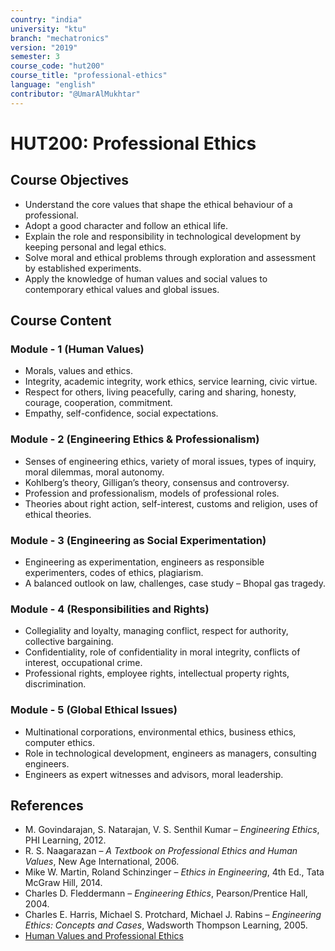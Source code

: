 ```yaml
---
country: "india"
university: "ktu"
branch: "mechatronics"
version: "2019"
semester: 3
course_code: "hut200"
course_title: "professional-ethics"
language: "english"
contributor: "@UmarAlMukhtar"
---
```


# HUT200: Professional Ethics  

## Course Objectives  

* Understand the core values that shape the ethical behaviour of a professional.  
* Adopt a good character and follow an ethical life.  
* Explain the role and responsibility in technological development by keeping personal and legal ethics.  
* Solve moral and ethical problems through exploration and assessment by established experiments.  
* Apply the knowledge of human values and social values to contemporary ethical values and global issues.  

## Course Content  

### Module - 1 (Human Values)  

* Morals, values and ethics.  
* Integrity, academic integrity, work ethics, service learning, civic virtue.  
* Respect for others, living peacefully, caring and sharing, honesty, courage, cooperation, commitment.  
* Empathy, self-confidence, social expectations.  

### Module - 2 (Engineering Ethics & Professionalism)  

* Senses of engineering ethics, variety of moral issues, types of inquiry, moral dilemmas, moral autonomy.  
* Kohlberg’s theory, Gilligan’s theory, consensus and controversy.  
* Profession and professionalism, models of professional roles.  
* Theories about right action, self-interest, customs and religion, uses of ethical theories.  

### Module - 3 (Engineering as Social Experimentation)  

* Engineering as experimentation, engineers as responsible experimenters, codes of ethics, plagiarism.  
* A balanced outlook on law, challenges, case study – Bhopal gas tragedy.  

### Module - 4 (Responsibilities and Rights)  

* Collegiality and loyalty, managing conflict, respect for authority, collective bargaining.  
* Confidentiality, role of confidentiality in moral integrity, conflicts of interest, occupational crime.  
* Professional rights, employee rights, intellectual property rights, discrimination.  

### Module - 5 (Global Ethical Issues)  

* Multinational corporations, environmental ethics, business ethics, computer ethics.  
* Role in technological development, engineers as managers, consulting engineers.  
* Engineers as expert witnesses and advisors, moral leadership.  

## References  

* M. Govindarajan, S. Natarajan, V. S. Senthil Kumar – *Engineering Ethics*, PHI Learning, 2012.  
* R. S. Naagarazan – *A Textbook on Professional Ethics and Human Values*, New Age International, 2006.  
* Mike W. Martin, Roland Schinzinger – *Ethics in Engineering*, 4th Ed., Tata McGraw Hill, 2014.  
* Charles D. Fleddermann – *Engineering Ethics*, Pearson/Prentice Hall, 2004.  
* Charles E. Harris, Michael S. Protchard, Michael J. Rabins – *Engineering Ethics: Concepts and Cases*, Wadsworth Thompson Learning, 2005.  
* [Human Values and Professional Ethics](http://www.slideword.org/slidestag.aspx/human-values-and-Professional-ethics)  
